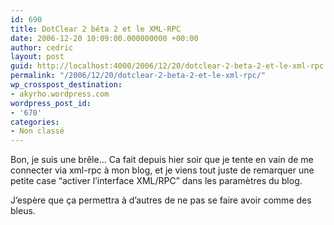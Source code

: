 ```yaml
---
id: 690
title: DotClear 2 bêta 2 et le XML-RPC
date: 2006-12-20 10:09:00.000000000 +00:00
author: cedric
layout: post
guid: http://localhost:4000/2006/12/20/dotclear-2-beta-2-et-le-xml-rpc.html
permalink: "/2006/12/20/dotclear-2-beta-2-et-le-xml-rpc/"
wp_crosspost_destination:
- akyrho.wordpress.com
wordpress_post_id:
- '670'
categories:
- Non classé
---
```

Bon, je suis une brêle… Ca fait depuis hier soir que je tente en vain de me connecter via xml-rpc à mon blog, et je viens tout juste de remarquer une petite case “activer l’interface XML/RPC” dans les paramètres du blog.

J’espère que ça permettra à d’autres de ne pas se faire avoir comme des bleus.